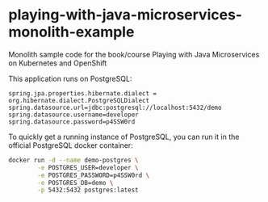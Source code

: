 # playing-with-java-microservices-monolith-example
Monolith sample code for the book/course Playing with Java Microservices on Kubernetes and OpenShift

This application runs on PostgreSQL:
```properties
spring.jpa.properties.hibernate.dialect = org.hibernate.dialect.PostgreSQLDialect
spring.datasource.url=jdbc:postgresql://localhost:5432/demo
spring.datasource.username=developer
spring.datasource.password=p4SSW0rd
```

To quickly get a running instance of PostgreSQL, you can run it in the official PostgreSQL docker container:
```bash
docker run -d --name demo-postgres \
        -e POSTGRES_USER=developer \
        -e POSTGRES_PASSWORD=p4SSW0rd \
        -e POSTGRES_DB=demo \
        -p 5432:5432 postgres:latest
```
